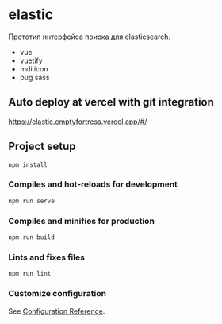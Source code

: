 # elastic
Прототип интерфейса поиска для elasticsearch.
* vue
* vuetify
* mdi icon
* pug sass

## Auto deploy at vercel with git integration
https://elastic.emptyfortress.vercel.app/#/

## Project setup
```
npm install
```

### Compiles and hot-reloads for development
```
npm run serve
```

### Compiles and minifies for production
```
npm run build
```

### Lints and fixes files
```
npm run lint
```

### Customize configuration
See [Configuration Reference](https://cli.vuejs.org/config/).
